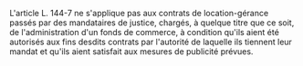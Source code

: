 L'article L. 144-7 ne s'applique pas aux contrats de location-gérance passés par des mandataires de justice, chargés, à quelque titre que ce soit, de l'administration d'un fonds de commerce, à condition qu'ils aient été autorisés aux fins desdits contrats par l'autorité de laquelle ils tiennent leur mandat et qu'ils aient satisfait aux mesures de publicité prévues.
